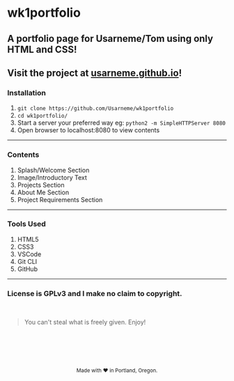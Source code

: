 # wk1portfolio

## A portfolio page for Usarneme/Tom using only HTML and CSS!

Visit the project at [usarneme.github.io](https://usarneme.github.io)!
---

### Installation
1. `git clone https://github.com/Usarneme/wk1portfolio`
2. `cd wk1portfolio/`
3. Start a server your preferred way eg: `python2 -m SimpleHTTPServer 8080`
4. Open browser to localhost:8080 to view contents
---

### Contents

1. Splash/Welcome Section
2. Image/Introductory Text
3. Projects Section
4. About Me Section
5. Project Requirements Section
---

### Tools Used

1. HTML5
2. CSS3
3. VSCode
4. Git CLI
5. GitHub  
---

### License is GPLv3 and I make no claim to copyright. 

<br />

> You can't steal what is freely given. Enjoy!

<br />
<br />
<br />
<br />

<p align="center">
  <small>Made with ❤️ in Portland, Oregon. </small>
</p>